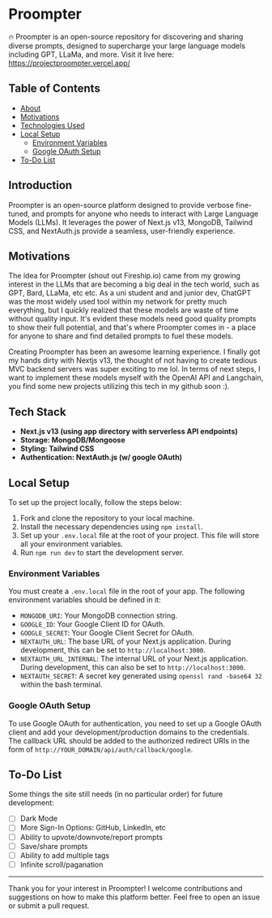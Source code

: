 # Proompter

:fire: Proompter is an open-source repository for discovering and sharing diverse prompts, designed to supercharge your large language models including GPT, LLaMa, and more. Visit it live here: https://projectproompter.vercel.app/

## Table of Contents

- [About](#introduction)
- [Motivations](#motivations)
- [Technologies Used](#technologies-used)
- [Local Setup](#local-setup)
  - [Environment Variables](#environment-variables)
  - [Google OAuth Setup](#google-oauth-setup)
- [To-Do List](#to-do-list)

## Introduction

Proompter is an open-source platform designed to provide verbose fine-tuned, and prompts for anyone who needs to interact with Large Language Models (LLMs). It leverages the power of Next.js v13, MongoDB, Tailwind CSS, and NextAuth.js provide a seamless, user-friendly experience.

## Motivations

The idea for Proompter (shout out Fireship.io) came from my growing interest in the LLMs that are becoming a big deal in the tech world, such as GPT, Bard, LLaMa, etc etc. As a uni student and and junior dev, ChatGPT was the most widely used tool within my network for pretty much everything, but I quickly realized that these models are waste of time without quality input. It's evident these models need good quality prompts to show their full potential, and that's where Proompter comes in - a place for anyone to share and find detailed prompts to fuel these models.

Creating Proompter has been an awesome learning experience. I finally got my hands dirty with Nextjs v13, the thought of not having to create tedious MVC backend servers was super exciting to me lol. In terms of next steps, I want to implement these models myself with the OpenAI API and Langchain, you find some new projects utilizing this tech in my github soon :).

## Tech Stack

- **Next.js v13 (using app directory with serverless API endpoints)**
- **Storage: MongoDB/Mongoose**
- **Styling: Tailwind CSS**
- **Authentication: NextAuth.js (w/ google OAuth)**

## Local Setup

To set up the project locally, follow the steps below:

1. Fork and clone the repository to your local machine.
2. Install the necessary dependencies using `npm install`.
3. Set up your `.env.local` file at the root of your project. This file will store all your environment variables.
4. Run `npm run dev` to start the development server.

### Environment Variables

You must create a `.env.local` file in the root of your app. The following environment variables should be defined in it:

- `MONGODB_URI`: Your MongoDB connection string.
- `GOOGLE_ID`: Your Google Client ID for OAuth.
- `GOOGLE_SECRET`: Your Google Client Secret for OAuth.
- `NEXTAUTH_URL`: The base URL of your Next.js application. During development, this can be set to `http://localhost:3000`.
- `NEXTAUTH_URL_INTERNAL`: The internal URL of your Next.js application. During development, this can also be set to `http://localhost:3000`.
- `NEXTAUTH_SECRET`: A secret key generated using `openssl rand -base64 32` within the bash terminal.

### Google OAuth Setup

To use Google OAuth for authentication, you need to set up a Google OAuth client and add your development/production domains to the credentials. The callback URL should be added to the authorized redirect URIs in the form of `http://YOUR_DOMAIN/api/auth/callback/google`.

## To-Do List

Some things the site still needs (in no particular order) for future development:

- [ ] Dark Mode
- [ ] More Sign-In Options: GitHub, LinkedIn, etc
- [ ] Ability to upvote/downvote/report prompts
- [ ] Save/share prompts
- [ ] Ability to add multiple tags
- [ ] Infinite scroll/paganation

---

Thank you for your interest in Proompter! I welcome contributions and suggestions on how to make this platform better. Feel free to open an issue or submit a pull request.
